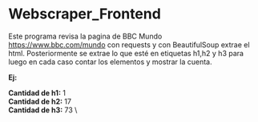 # Webscraper_Frontend

Este programa revisa la pagina de BBC Mundo https://www.bbc.com/mundo con requests y con BeautifulSoup extrae el html.
Posteriormente se extrae lo que esté en etiquetas h1,h2 y h3 para luego en cada caso contar los elementos y mostrar la cuenta.

**Ej:** 

**Cantidad de h1:** 1 \
**Cantidad de h2:** 17 \
**Cantidad de h3:** 73 \
